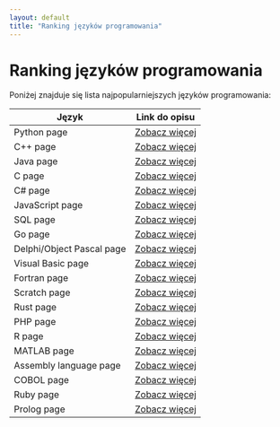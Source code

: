 ```yaml
---
layout: default
title: "Ranking języków programowania"
---
```


# Ranking języków programowania

Poniżej znajduje się lista najpopularniejszych języków programowania:

| Język | Link do opisu |
|--------|--------------|
| Python page | [Zobacz więcej](/python_page/) |
| C++ page | [Zobacz więcej](/c++_page/) |
| Java page | [Zobacz więcej](/java_page/) |
| C page | [Zobacz więcej](/c_page/) |
| C# page | [Zobacz więcej](/csharp_page/) |
| JavaScript page | [Zobacz więcej](/javascript_page/) |
| SQL page | [Zobacz więcej](/sql_page/) |
| Go page | [Zobacz więcej](/go_page/) |
| Delphi/Object Pascal page | [Zobacz więcej](/delphi_object_pascal_page/) |
| Visual Basic page | [Zobacz więcej](/visual_basic_page/) |
| Fortran page | [Zobacz więcej](/fortran_page/) |
| Scratch page | [Zobacz więcej](/scratch_page/) |
| Rust page | [Zobacz więcej](/rust_page/) |
| PHP page | [Zobacz więcej](/php_page/) |
| R page | [Zobacz więcej](/r_page/) |
| MATLAB page | [Zobacz więcej](/matlab_page/) |
| Assembly language page | [Zobacz więcej](/assembly_language_page/) |
| COBOL page | [Zobacz więcej](/cobol_page/) |
| Ruby page | [Zobacz więcej](/ruby_page/) |
| Prolog page | [Zobacz więcej](/prolog_page/) |
